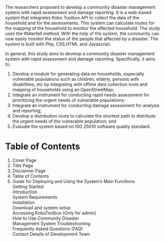 

The researchers proposed to develop a community disaster management system with rapid assessment and damage reporting. It is a web-based system that integrates Kobo Toolbox API to collect the data of the household and for the assessments. This system can calculate routes for the mapping of the household to monitor the affected household. The study uses the Waterfall method. With the help of the system, the community can now easily monitor the status of the people that affected by a disaster. The system is  built with Php, CSS,HTML and Javascript.

In general, this study aims to develop a community disaster management system with rapid assessment and damage reporting. 
Specifically, it aims to; 
1.	Develop a module for generating data on households, especially vulnerable populations such as children, elderly, persons with disabilities, etc by integrating with offline data collection tools and mapping of households using an OpenStreetMap; 
2.	Integrate an instrument for conducting rapid needs assessment for prioritizing the urgent needs of vulnerable populations; 
3.	Integrate an instrument for conducting damage assessment for analysis and reporting; 
4.	Develop a distribution route to calculate the shortest path to distribute the urgent needs of the vulnerable population; and 
5.	Evaluate the system based on ISO 25010 software quality standard.

# Table of Contents

1. Cover Page												
2. Title Page												
3. Disclaimer Page											
4. Table of Contents											
5. Guide for Deploying and Using the System’s Main Functions    			
	Getting Started										
	     Introduction										
	     System Requirements									
	     Installation										
	     Download and system setup								
	Accessing KoboToolbox (Only for admin)						
	How to Use  Community Disaster 							
            Management System
Troubleshooting											
Frequently Asked Questions (FAQ)								
Contact Details of Development Team
